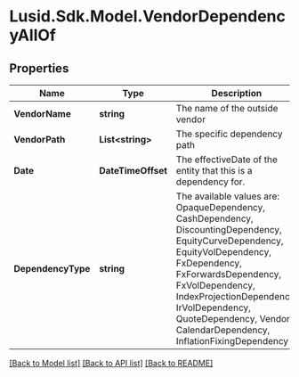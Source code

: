 # Lusid.Sdk.Model.VendorDependencyAllOf

## Properties

Name | Type | Description | Notes
------------ | ------------- | ------------- | -------------
**VendorName** | **string** | The name of the outside vendor | 
**VendorPath** | **List&lt;string&gt;** | The specific dependency path | 
**Date** | **DateTimeOffset** | The effectiveDate of the entity that this is a dependency for. | 
**DependencyType** | **string** | The available values are: OpaqueDependency, CashDependency, DiscountingDependency, EquityCurveDependency, EquityVolDependency, FxDependency, FxForwardsDependency, FxVolDependency, IndexProjectionDependency, IrVolDependency, QuoteDependency, Vendor, CalendarDependency, InflationFixingDependency | 

[[Back to Model list]](../README.md#documentation-for-models) [[Back to API list]](../README.md#documentation-for-api-endpoints) [[Back to README]](../README.md)

